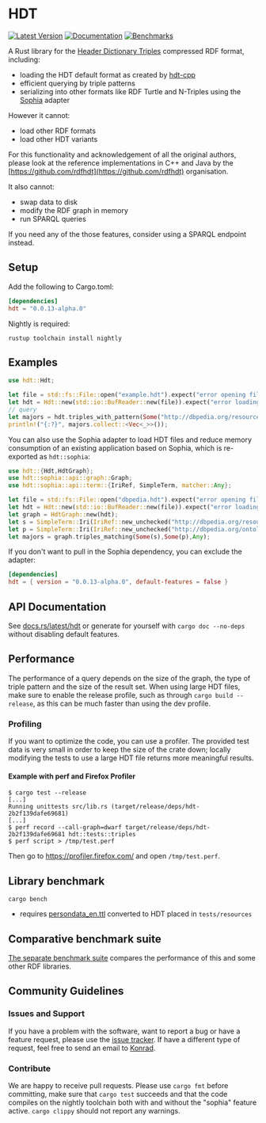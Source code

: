 # HDT

[![Latest Version](https://img.shields.io/crates/v/hdt.svg)](https://crates.io/crates/hdt)
[![Documentation](https://docs.rs/hdt/badge.svg)](https://docs.rs/hdt/)
[![Benchmarks](https://img.shields.io/badge/Benchmarks--x.svg?style=social)](https://github.com/KonradHoeffner/hdt_benchmark/blob/master/benchmark_results.ipynb)

A Rust library for the [Header Dictionary Triples](https://www.rdfhdt.org/) compressed RDF format, including:

* loading the HDT default format as created by [hdt-cpp](https://github.com/rdfhdt/hdt-cpp)
* efficient querying by triple patterns
* serializing into other formats like RDF Turtle and N-Triples using the [Sophia](https://crates.io/crates/sophia) adapter

However it cannot:

* load other RDF formats
* load other HDT variants

For this functionality and acknowledgement of all the original authors, please look at the reference implementations in C++ and Java by the [https://github.com/rdfhdt](https://github.com/rdfhdt) organisation.

It also cannot:

* swap data to disk
* modify the RDF graph in memory
* run SPARQL queries

If you need any of the those features, consider using a SPARQL endpoint instead.

## Setup
Add the following to Cargo.toml:

```toml
[dependencies]
hdt = "0.0.13-alpha.0"
```

Nightly is required:

    rustup toolchain install nightly

## Examples

```rust
use hdt::Hdt;

let file = std::fs::File::open("example.hdt").expect("error opening file");
let hdt = Hdt::new(std::io::BufReader::new(file)).expect("error loading HDT");
// query
let majors = hdt.triples_with_pattern(Some("http://dbpedia.org/resource/Leipzig"), Some("http://dbpedia.org/ontology/major"),None);
println!("{:?}", majors.collect::<Vec<_>>());
```

You can also use the Sophia adapter to load HDT files and reduce memory consumption of an existing application based on Sophia, which is re-exported as `hdt::sophia`:

```rust
use hdt::{Hdt,HdtGraph};
use hdt::sophia::api::graph::Graph;
use hdt::sophia::api::term::{IriRef, SimpleTerm, matcher::Any};

let file = std::fs::File::open("dbpedia.hdt").expect("error opening file");
let hdt = Hdt::new(std::io::BufReader::new(file)).expect("error loading HDT");
let graph = HdtGraph::new(hdt);
let s = SimpleTerm::Iri(IriRef::new_unchecked("http://dbpedia.org/resource/Leipzig".into()));
let p = SimpleTerm::Iri(IriRef::new_unchecked("http://dbpedia.org/ontology/major".into()));
let majors = graph.triples_matching(Some(s),Some(p),Any);
```

If you don't want to pull in the Sophia dependency, you can exclude the adapter:

```toml
[dependencies]
hdt = { version = "0.0.13-alpha.0", default-features = false }
```

## API Documentation

See [docs.rs/latest/hdt](https://docs.rs/hdt) or generate for yourself with `cargo doc --no-deps` without disabling default features.

## Performance
The performance of a query depends on the size of the graph, the type of triple pattern and the size of the result set.
When using large HDT files, make sure to enable the release profile, such as through `cargo build --release`, as this can be much faster than using the dev profile.

### Profiling
If you want to optimize the code, you can use a profiler.
The provided test data is very small in order to keep the size of the crate down; locally modifying the tests to use a large HDT file returns more meaningful results.

#### Example with perf and Firefox Profiler

    $ cargo test --release
    [...]
    Running unittests src/lib.rs (target/release/deps/hdt-2b2f139dafe69681)
    [...]
    $ perf record --call-graph=dwarf target/release/deps/hdt-2b2f139dafe69681 hdt::tests::triples
    $ perf script > /tmp/test.perf

Then go to <https://profiler.firefox.com/> and open `/tmp/test.perf`.

## Library benchmark

    cargo bench

* requires [persondata\_en.ttl](http://downloads.dbpedia.org/2016-10/core-i18n/en/persondata_en.ttl.bz2) converted to HDT placed in `tests/resources`

## Comparative benchmark suite

[The separate benchmark suite](https://github.com/KonradHoeffner/hdt_benchmark/blob/master/benchmark_results.ipynb) compares the performance of this and some other RDF libraries.

## Community Guidelines

### Issues and Support
If you have a problem with the software, want to report a bug or have a feature request, please use the [issue tracker](https://github.com/KonradHoeffner/hdt/issues).
If have a different type of request, feel free to send an email to [Konrad](mailto:konrad.hoeffner@uni-leipzig.de).

### Contribute
We are happy to receive pull requests.
Please use `cargo fmt` before committing, make sure that `cargo test` succeeds and that the code compiles on the nightly toolchain both with and without the "sophia" feature active.
`cargo clippy` should not report any warnings.
